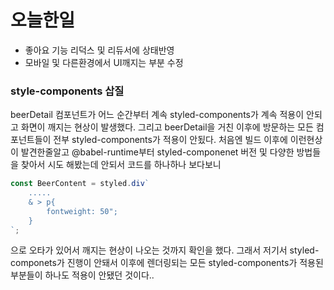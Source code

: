 # 오늘한일
- 좋아요 기능 리덕스 및 리듀서에 상태반영
- 모바일 및 다른환경에서 UI깨지는 부분 수정

### style-components 삽질
beerDetail 컴포넌트가 어느 순간부터 계속 styled-components가 계속 적용이 안되고 화면이 깨지는 현상이 발생했다.
그리고 beerDetail을 거친 이후에 방문하는 모든 컴포넌트들이 전부 styled-components가 적용이 안됬다.
처음엔 빌드 이후에 이런현상이 발견한줄알고 @babel-runtime부터 styled-componenet 버전 및 다양한 방법들을 찾아서
시도 해봤는데 안되서 코드를 하나하나 보다보니
~~~javascript
const BeerContent = styled.div`
    .....
    & > p{
        fontweight: 50";
    }
`;
~~~
으로 오타가 있어서 깨지는 현상이 나오는 것까지 확인을 했다.
그래서 저기서 styled-componets가 진행이 안돼서 이후에 렌더링되는 모든 styled-components가 적용된 부분들이 하나도 적용이 안됐던 것이다..
